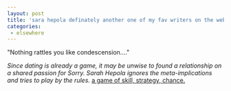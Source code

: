 ```yaml
---
layout: post
title: 'sara hepola definately another one of my fav writers on the web'
categories:
 - elsewhere
---
```


"Nothing rattles you like condescension...."



<i>Since dating is already a game, it may be unwise to found a relationship on a shared passion for Sorry. Sarah Hepola ignores the meta-implications and tries to play by the rules.</i> <a href="http://www.themorningnews.org/archives/stories/a_game_of_skill_strategy_chance.shtml">a game of skill, strategy, chance.</a>

